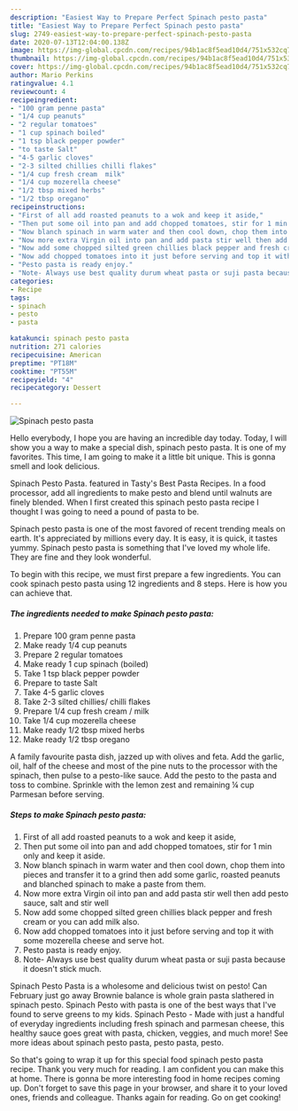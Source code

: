 ```yaml
---
description: "Easiest Way to Prepare Perfect Spinach pesto pasta"
title: "Easiest Way to Prepare Perfect Spinach pesto pasta"
slug: 2749-easiest-way-to-prepare-perfect-spinach-pesto-pasta
date: 2020-07-13T12:04:00.138Z
image: https://img-global.cpcdn.com/recipes/94b1ac8f5ead10d4/751x532cq70/spinach-pesto-pasta-recipe-main-photo.jpg
thumbnail: https://img-global.cpcdn.com/recipes/94b1ac8f5ead10d4/751x532cq70/spinach-pesto-pasta-recipe-main-photo.jpg
cover: https://img-global.cpcdn.com/recipes/94b1ac8f5ead10d4/751x532cq70/spinach-pesto-pasta-recipe-main-photo.jpg
author: Mario Perkins
ratingvalue: 4.1
reviewcount: 4
recipeingredient:
- "100 gram penne pasta"
- "1/4 cup peanuts"
- "2 regular tomatoes"
- "1 cup spinach boiled"
- "1 tsp black pepper powder"
- "to taste Salt"
- "4-5 garlic cloves"
- "2-3 silted chillies chilli flakes"
- "1/4 cup fresh cream  milk"
- "1/4 cup mozerella cheese"
- "1/2 tbsp mixed herbs"
- "1/2 tbsp oregano"
recipeinstructions:
- "First of all add roasted peanuts to a wok and keep it aside,"
- "Then put some oil into pan and add chopped tomatoes, stir for 1 min only and keep it aside."
- "Now blanch spinach in warm water and then cool down, chop them into pieces and transfer it to a grind then add some garlic, roasted peanuts and blanched spinach to make a paste from them."
- "Now more extra Virgin oil into pan and add pasta stir well then add pesto sauce, salt and stir well"
- "Now add some chopped silted green chillies black pepper and fresh cream or you can add milk also."
- "Now add chopped tomatoes into it just before serving and top it with some mozerella cheese and serve hot."
- "Pesto pasta is ready enjoy."
- "Note- Always use best quality durum wheat pasta or suji pasta because it doesn&#39;t stick much."
categories:
- Recipe
tags:
- spinach
- pesto
- pasta

katakunci: spinach pesto pasta 
nutrition: 271 calories
recipecuisine: American
preptime: "PT18M"
cooktime: "PT55M"
recipeyield: "4"
recipecategory: Dessert

---
```



![Spinach pesto pasta](https://img-global.cpcdn.com/recipes/94b1ac8f5ead10d4/751x532cq70/spinach-pesto-pasta-recipe-main-photo.jpg)

Hello everybody, I hope you are having an incredible day today. Today, I will show you a way to make a special dish, spinach pesto pasta. It is one of my favorites. This time, I am going to make it a little bit unique. This is gonna smell and look delicious.

Spinach Pesto Pasta. featured in Tasty&#39;s Best Pasta Recipes. In a food processor, add all ingredients to make pesto and blend until walnuts are finely blended. When I first created this spinach pesto pasta recipe I thought I was going to need a pound of pasta to be.

Spinach pesto pasta is one of the most favored of recent trending meals on earth. It's appreciated by millions every day. It is easy, it is quick, it tastes yummy. Spinach pesto pasta is something that I've loved my whole life. They are fine and they look wonderful.


To begin with this recipe, we must first prepare a few ingredients. You can cook spinach pesto pasta using 12 ingredients and 8 steps. Here is how you can achieve that.

<!--inarticleads1-->

##### The ingredients needed to make Spinach pesto pasta:

1. Prepare 100 gram penne pasta
1. Make ready 1/4 cup peanuts
1. Prepare 2 regular tomatoes
1. Make ready 1 cup spinach (boiled)
1. Take 1 tsp black pepper powder
1. Prepare to taste Salt
1. Take 4-5 garlic cloves
1. Take 2-3 silted chillies/ chilli flakes
1. Prepare 1/4 cup fresh cream / milk
1. Take 1/4 cup mozerella cheese
1. Make ready 1/2 tbsp mixed herbs
1. Make ready 1/2 tbsp oregano


A family favourite pasta dish, jazzed up with olives and feta. Add the garlic, oil, half of the cheese and most of the pine nuts to the processor with the spinach, then pulse to a pesto-like sauce. Add the pesto to the pasta and toss to combine. Sprinkle with the lemon zest and remaining ¼ cup Parmesan before serving. 

<!--inarticleads2-->

##### Steps to make Spinach pesto pasta:

1. First of all add roasted peanuts to a wok and keep it aside,
1. Then put some oil into pan and add chopped tomatoes, stir for 1 min only and keep it aside.
1. Now blanch spinach in warm water and then cool down, chop them into pieces and transfer it to a grind then add some garlic, roasted peanuts and blanched spinach to make a paste from them.
1. Now more extra Virgin oil into pan and add pasta stir well then add pesto sauce, salt and stir well
1. Now add some chopped silted green chillies black pepper and fresh cream or you can add milk also.
1. Now add chopped tomatoes into it just before serving and top it with some mozerella cheese and serve hot.
1. Pesto pasta is ready enjoy.
1. Note- Always use best quality durum wheat pasta or suji pasta because it doesn&#39;t stick much.


Spinach Pesto Pasta is a wholesome and delicious twist on pesto! Can February just go away Brownie balance is whole grain pasta slathered in spinach pesto. Spinach Pesto with pasta is one of the best ways that I&#39;ve found to serve greens to my kids. Spinach Pesto - Made with just a handful of everyday ingredients including fresh spinach and parmesan cheese, this healthy sauce goes great with pasta, chicken, veggies, and much more! See more ideas about spinach pesto pasta, pesto pasta, pesto. 

So that's going to wrap it up for this special food spinach pesto pasta recipe. Thank you very much for reading. I am confident you can make this at home. There is gonna be more interesting food in home recipes coming up. Don't forget to save this page in your browser, and share it to your loved ones, friends and colleague. Thanks again for reading. Go on get cooking!
